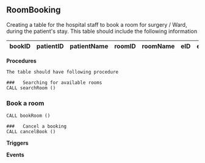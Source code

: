 ##  RoomBooking

Creating a table for the hospital staff to book a room for surgery / Ward, during the patient's stay.
This table should include the following information


| bookID | patientID | patientName | roomID | roomName | eID | employeeName | Date | timeInn | timeOut | surgeryType |
|---	|---	|---	|---	|---	|---	|---	|---	|---	|---	|---	|

**Procedures**

    The table should have following procedure

    ###   Searching for available rooms 
    CALL searchRoom ()
    
   ###    Book a room
    CALL bookRoom ()
    
    ###   Cancel a booking
    CALL cancelBook ()
    
**Triggers**

**Events**
